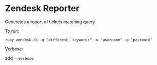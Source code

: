 # Zendesk Reporter #

Generates a report of tickets matching query

To run:

`ruby zendesk.rb -q "different, keywords" -u "username" -p "password"`

Verbose:

add `--verbose`